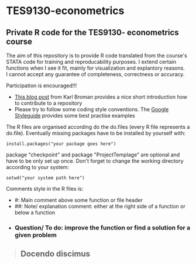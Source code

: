 TES9130-econometrics
================

## Private R code for the TES9130- econometrics course

The aim of this repository is to provide R code translated from the course's STATA code for training and reproducability purposes. I extend certain functions when I see it fit, mainly for visualization and explantory reasons.  
I cannot accept any guarantee of completeness, correctness or accuracy. 

Participation is encouraged!!!  
-   [This blog post](http://kbroman.org/github_tutorial/pages/fork.html) from Karl Broman provides a nice short introduction how to contribute to a repository
-   Please try to follow some coding style conventions. The [Google Styleguide](https://google-styleguide.googlecode.com/svn/trunk/Rguide.xml) provides some best practise examples



The R files are organised according do the do.files (every R file represents a do.file). Eventually missing packages have to be installed by yourself with: 

    install.packages("your package goes here")

package "checkpoint" and package "ProjectTemplage" are optional and have to be only set up once. Don't forget to change the working directory according to your system: 

    setwd("your system path here")

Comments style in the R files is: 

   * #: Main comment above some function or file header
   * ##: Note/ explanation comment: either at the right side of a function or below a function
   * ### Question/ To do: improve the function or find a solution for a given problem

> ## Docendo discimus
